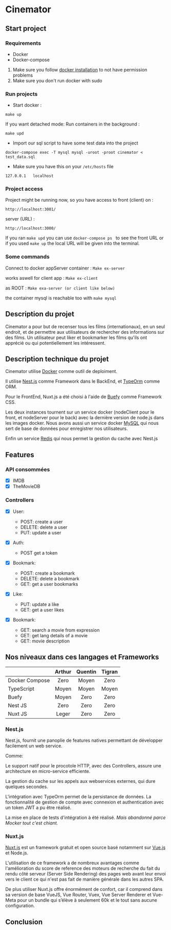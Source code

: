 
# Cinemator

## Start project
### Requirements
- Docker
- Docker-compose

1. Make sure you follow [docker installation](https://docs.docker.com/engine/install/linux-postinstall/) to not have permission problems
2. Make sure you don't run docker with sudo 

### Run projects
- Start docker : 
```
make up
```

If you want detached mode: Run containers in the background :
```
make upd
```

- Import our sql script to have some test data into the project

```
docker-compose exec -T mysql mysql -uroot -proot cinemator < test_data.sql
```


- Make sure you have this on your ```/etc/hosts``` file

```
127.0.0.1	localhost
```

### Project access
Project might be running now, so you have access to front (client) on :
```
http://localhost:3001/
```
server (URL) : 
```
http://localhost:3000/
```

If you ran ``` make upd ``` you can use  ```docker-compose ps ``` to see the front URL
or if you used ```make up``` the local URL will be given into the terminal.

### Some commands
Connect to docker appServer container : 
```Make ex-server```

works aswell for client app :
```Make ex-client```

as ROOT :
```Make exa-server (or client like below)```

the container mysql is reachable too with 
```make mysql```

## Description du projet

Cinemator a pour but de recenser tous les films (internationaux), en un seul
endroit, et de permettre aux utilisateurs de rechercher des informations sur
des films. Un utilisateur peut liker et bookmarker les films qu'ils ont
apprécié ou qui potentiellement les intéressent.


## Description technique du projet

Cinemator utilise [Docker](https://www.docker.com/) comme outil de deploiment.

Il utilise [Nest.js](https://nestjs.com/) comme Framework dans le BackEnd, et
[TypeOrm](https://typeorm.io/#/) comme ORM.

Pour le FrontEnd, Nuxt.js a été choisi à l'aide de [Buefy](https://buefy.org/)
comme Framework CSS.

Les deux instances tournent sur un service docker (nodeClient pour le front, et
nodeServer pour le back) avec la dernière version de node.js dans les images
docker. Nous avons aussi un service docker [MySQL](https://www.mysql.com/) qui
nous sert de base de données pour enregistrer nos utilisateurs.

Enfin un service [Redis](https://redis.io/) qui nous permet la gestion du cache
avec Nest.js

## Features
  
### API consommées
 - [x] IMDB 
 - [x] TheMovieDB 

### Controllers

 - [x] User: 
   - POST: create a user
   - DELETE: delete a user
   - PUT: update a user

 - [x] Auth:
   - POST get a token

 - [x] Bookmark:
   - POST: create a bookmark
   - DELETE: delete a bookmark
   - GET: get a user bookmarks

 - [x] Like:
   - PUT: update a like
   - GET: get a user likes

 - [x] Bookmark:
   - GET: search a movie from expression
   - GET: get lang details of a movie
   - GET: movie description 
 
## Nos niveaux dans ces langages et Frameworks
|                | Arthur        |  Quentin       |  Tigran         |
| -------------  |:-------------:| :-------------:|  :-------------:|
| Docker Compose | Zero          | Moyen          |  Zero           |
| TypeScript     | Moyen         | Moyen          |  Moyen          |
| Buefy          | Moyen         | Zero           |  Zero           |
| Nest JS        | Zero          | Zero           |  Zero           |
| Nuxt JS        | Leger         | Zero           |  Zero           |


### Nest.js
Nest.js, fournit une panoplie de features natives permettant de développer
facilement un web service.

Comme:

Le support natif pour le procotole HTTP, avec des Controllers, assure une
architecture en micro-service efficiente.
 
La gestion du cache sur les appels aux webservices externes, qui dure quelques
secondes.

L'intégration avec TypeOrm permet de la persistance de données. La
fonctionnalité de gestion de compte avec connexion et authentication avec un
token JWT a pu être réalisé.

La mise en place de tests d'intégration à été réalisé.
*Mais abandonné parce Mocker tout c'est chiant.*


### Nuxt.js
[Nuxt.js](https://nuxtjs.org/) est un framework gratuit et open source basé
notamment sur [Vue.js](https://vuejs.org/) et Node.js.

L'utilisation de ce framework a de nombreux avantages comme l'amélioration du
score de reference des moteurs de recherche du fait du rendu côté serveur
(Server Side Rendering) des pages web avant leur envoi vers le client ce qui
n'est pas fait de manière générale dans les autres SPA.

De plus utiliser Nuxt.js offre énormément de confort, car il comprend dans sa version
de base VueJS, Vue Router, Vuex, Vue Server Renderer et Vue-Meta pour un bundle
qui s’élève à seulement 60k et le tout sans aucune configuration.

## Conclusion

